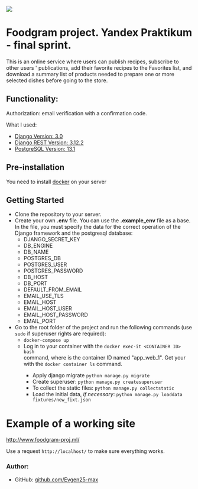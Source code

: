 ![](https://github.com/Evgen25-max/foodgram-project/actions/workflows/foodgram.yaml/badge.svg)

# Foodgram project. Yandex Praktikum - final sprint.
This is an online service where users can publish recipes, subscribe to other users ' publications, 
add their favorite recipes to the Favorites list, and download a summary list of products needed to 
prepare one or more selected dishes before going to the store.

## Functionality:
Authorization: email verification with a confirmation code.

What I used:
- [Django Version: 3.0](https://www.djangoproject.com/)
- [Django REST Version: 3.12.2](https://www.django-rest-framework.org/)
- [PostgreSQL Version: 13.1](https://www.postgresql.org/docs/13/release-13-1.html)

## Pre-installation
You need to install [docker](https://www.docker.com/products/docker-desktop "use the link if necessary") on your server 

## Getting Started
- Clone the repository to your server.
- Create your own **.env** file. You can use the **.example_env** file as a base. In the file, you must specify the data for the correct operation of the Django framework and the postgresql database:
   * DJANGO_SECRET_KEY
   * DB_ENGINE   
   * DB_NAME   
   * POSTGRES_DB
   * POSTGRES_USER
   * POSTGRES_PASSWORD
   * DB_HOST
   * DB_PORT
   * DEFAULT_FROM_EMAIL
   * EMAIL_USE_TLS
   * EMAIL_HOST
   * EMAIL_HOST_USER
   * EMAIL_HOST_PASSWORD
   * EMAIL_PORT
- Go to the root folder of the project and run the following commands (use ```sudo``` if superuser rights are required):
  - ```docker-compose up```
  - Log in to your container with the ```docker exec-it <CONTAINER ID> bash```    
    command, where <CONTAINER ID> is the container ID named "app_web_1". Get your <CONTAINER ID>    
    with the ```docker container ls``` command.
    - Apply django migrate ```python manage.py migrate```    
    - Create superuser: ```python manage.py createsuperuser```   
    - To collect the static files: ```python manage.py collectstatic```
    - Load the initial data, *if necessary*: ```python manage.py loaddata fixtures/new_fixt.json```

# Example of a working site
http://www.foodgram-proj.ml/
   
Use a request ```http://localhost/``` to make sure everything works.    

### Author:
- GitHub:  [github.com/Evgen25-max](https://github.com/Evgen25-max)

